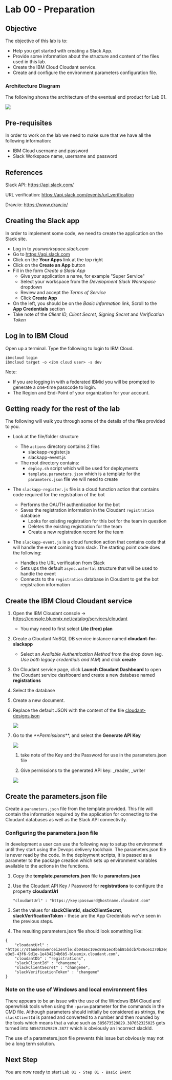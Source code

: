 # Lab 00 - Preparation

## Objective

The objective of this lab is to:
 - Help you get started with creating a Slack App.
 - Provide some information about the structure and content of the files used in this lab.
 - Create the IBM Cloud Cloudant service.
 - Create and configure the environment parameters configuration file.

### Architecture Diagram

The following shows the architecture of the eventual end product for Lab 01.

![](../xdocs/Architecture-Final.png)


## Pre-requisites

In order to work on the lab we need to make sure that we have all the following information:
- IBM Cloud username and password
- Slack Workspace name, username and password

## References

Slack API: https://api.slack.com/

URL verification: https://api.slack.com/events/url_verification

Draw.io: https://www.draw.io/

## Creating the Slack app

In order to implement some code, we need to create the application on the Slack site.

* Log in to *yourworkspace.slack.com*
* Go to https://api.slack.com 
* Click on the **Your Apps** link at the top right
* Click on the **Create an App** button
* Fill in the form *Create a Slack App* 
    * Give your application a name, for example "Super Service"
    * Select your workspace from the *Development Slack Workspace* dropdown
    * Review and accept the *Terms of Service*
    * Click **Create App**
* On the left, you should be on the *Basic Information* link, Scroll to the **App Credentials** section
* Take note of the *Client ID*, *Client Secret*, *Signing Secret* and *Verification Token*


## Log in to IBM Cloud

Open up a terminal. Type the following to login to IBM Cloud.

```shell
ibmcloud login
ibmcloud target -o <ibm cloud user> -s dev
```
Note: 
 - If you are logging in with a federated IBMid you will be prompted to generate a one-time passcode to login.
 - The Region and End-Point of your organization for your account.

## Getting ready for the rest of the lab

The following will walk you through some of the details of the files provided to you.

* Look at the file/folder structure
    * The `actions` directory contains 2 files
        * slackapp-register.js
        * slackapp-event.js
    * The root directory contains: 
        * `deploy.sh` script which will be used for deployments
        * `template.parameters.json` which is a template for the `parameters.json` file we will need to create


* The `slackapp-register.js` file is a cloud function action that contains code required for the registration of the bot
    * Performs the OAUTH authentication for the bot
    * Saves the registration information in the Cloudant `registration` database
        * Looks for existing registration for this bot for the team in question
        * Deletes the existing registration for the team
        * Create a new registration record for the team

* The `slackapp-event.js` is a cloud function action that contains code that will handle the event coming from slack. The starting point code does the following:
    * Handles the URL verification from Slack
    * Sets ups the default `async.waterfal` structure that will be used to handle the event
    * Connects to the `registration` database in Cloudant to get the bot registration information


## Create the IBM Cloud Cloudant service 

1. Open the IBM Cloudant console -> https://console.bluemix.net/catalog/services/cloudant
      - You may need to first select  **Lite (free) plan**

1. Create a Cloudant NoSQL DB service instance named **cloudant-for-slackapp**
      - Select an *Available Authentication Method* from the drop down (eg. *Use both legacy credentials and IAM*) and click **create**

1. On Cloudant service page, click **Launch Cloudant Dashboard** to open the Cloudant service dashboard and create a new database named **registrations**

1. Select the database

1. Create a new document.

1. Replace the default JSON with the content of the file [cloudant-designs.json](cloudant-designs.json)


   ![](../xdocs/cloudant-adddesigndoc.png)

1. Go to the _**Permissions_**, and select the **Generate API Key**

   ![](../xdocs/cloudant-generate-api-key.png)

   1. take note of the Key and the Password for use in the parameters.json file

   1. Give permissions to the generated API key: _reader, _writer 

   ![](../xdocs/cloudant-permissions.png)

## Create the parameters.json file

Create a `parameters.json` file from the template provided. This file will contain the information required by the application for
connecting to the Cloudant databases as well as the Slack API connectivity.

### Configuring the parameters.json file <a name="configure_parameters_json_file"></a>

In development a user can use the following way to setup the environment until they start using the Devops delivery toolchain. The parameters.json file is never read by the code. In the deployment scripts, it is passed as a parameter to the package creation which sets up environment variables available to the actions in the functions.

1. Copy the **template.parameters.json** file to **parameters.json**

1. Use the Cloudant API Key / Password for **registrations** to configure the property **cloudantUrl**

    `"cloudantUrl" : "https://key:password@hostname.cloudant.com"`

1. Set the values for **slackClientId**, **slackClientSecret**, **slackVerificationToken** - these are the App Credentials we've seen in the previous steps.

1. The resulting parameters.json file should look something like:

```
{
    "cloudantUrl" : "https://standenswerceizentle:db04a6c10ec89a1ec4bab85bdcb7b86ce1370b2e@13056fe6-e3e5-43f6-9d1e-1e434234b6b5-bluemix.cloudant.com",
    "cloudantDb" : "registrations",
    "slackClientId" : "changeme",
    "slackClientSecret" : "changeme",
    "slackVerificationToken" : "changeme"
}
```

### Note on the use of Windows and local environment files <a name="windows_en_files"></a>

There appears to be an issue with the use of the Windows IBM Cloud and openwhisk tools when using the `-param` parameter for the commands in the CMD file. Although parameters should initially be considered as strings, the `slackClientId` is parsed and converted to a number and then rounded by the tools which means that a value such as `585673529829.387652325025` gets turned into `585673529829.3877` which is obviously an incorrect slackId.

The use of a parameters.json file prevents this issue but obviously may not be a long term solution.

## Next Step

You are now ready to start `Lab 01 - Step 01 - Basic Event`
